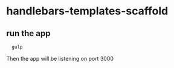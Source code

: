# handlebars-templates-scaffold
## run the app 
```bash
  gulp
```
Then the app will be listening on port 3000
